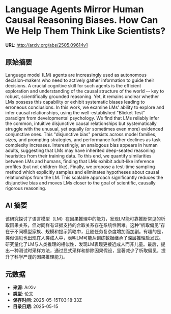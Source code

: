# Language Agents Mirror Human Causal Reasoning Biases. How Can We Help Them Think Like Scientists?

**URL**: http://arxiv.org/abs/2505.09614v1

## 原始摘要

Language model (LM) agents are increasingly used as autonomous
decision-makers who need to actively gather information to guide their
decisions. A crucial cognitive skill for such agents is the efficient
exploration and understanding of the causal structure of the world -- key to
robust, scientifically grounded reasoning. Yet, it remains unclear whether LMs
possess this capability or exhibit systematic biases leading to erroneous
conclusions. In this work, we examine LMs' ability to explore and infer causal
relationships, using the well-established "Blicket Test" paradigm from
developmental psychology. We find that LMs reliably infer the common, intuitive
disjunctive causal relationships but systematically struggle with the unusual,
yet equally (or sometimes even more) evidenced conjunctive ones. This
"disjunctive bias" persists across model families, sizes, and prompting
strategies, and performance further declines as task complexity increases.
Interestingly, an analogous bias appears in human adults, suggesting that LMs
may have inherited deep-seated reasoning heuristics from their training data.
To this end, we quantify similarities between LMs and humans, finding that LMs
exhibit adult-like inference profiles (but not children-like). Finally, we
propose a test-time sampling method which explicitly samples and eliminates
hypotheses about causal relationships from the LM. This scalable approach
significantly reduces the disjunctive bias and moves LMs closer to the goal of
scientific, causally rigorous reasoning.


## AI 摘要

该研究探讨了语言模型（LM）在因果推理中的能力，发现LM能可靠推断常见的析取因果关系，但对同样有证据支持的合取关系存在系统性困难。这种“析取偏见”存在于不同模型家族、规模和提示策略中，且随任务复杂度增加而加剧。有趣的是，类似偏见也出现在人类成人中，表明LM可能从训练数据继承了深层推理启发式。研究量化了LM与人类推理的相似性，发现LM表现更接近成人而非儿童。最后，提出一种测试时采样方法，通过显式采样和排除因果假设，显著减少了析取偏见，提升了科学严谨的因果推理能力。

## 元数据

- **来源**: ArXiv
- **类型**: 论文
- **保存时间**: 2025-05-15T03:18:33Z
- **目录日期**: 2025-05-15

